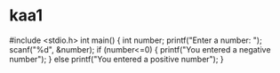 # kaa1
#include <stdio.h>
int main()
{
int number;
printf("Enter a number: ");
 scanf("%d", &number);
if (number<=0)
{
printf("You entered a negative number");
}
else
printf("You entered a positive number");
}
